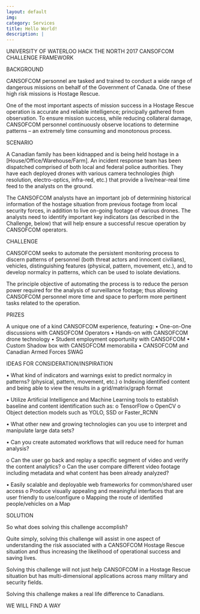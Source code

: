 ```yaml
---
layout: default
img:
category: Services
title: Hello World!
description: |
---
```

UNIVERSITY OF WATERLOO HACK THE NORTH 2017
CANSOFCOM CHALLENGE FRAMEWORK 



BACKGROUND
 
CANSOFCOM personnel are tasked and trained to conduct a wide range of dangerous missions on behalf of the Government of Canada.  One of these high risk missions is Hostage Rescue. 

One of the most important aspects of mission success in a Hostage Rescue operation is accurate and reliable intelligence; principally gathered from observation.  To ensure mission success, while reducing collateral damage, CANSOFCOM personnel continuously observe locations to determine patterns – an extremely time consuming and monotonous process.

SCENARIO

A Canadian family has been kidnapped and is being held hostage in a [House/Office/Warehouse/Farm]. An incident response team has been dispatched comprised of both local and federal police authorities. They have each deployed drones with various camera technologies (high resolution, electro-optics, infra-red, etc.) that provide a live/near-real time feed to the analysts on the ground. 

The CANSOFCOM analysts have an important job of determining historical information of the hostage situation from previous footage from local security forces, in addition to live on-going footage of various drones. The analysts need to identify important key indicators (as described in the Challenge, below) that will help ensure a successful rescue operation by CANSOFCOM operators.

CHALLENGE

CANSOFCOM seeks to automate the persistent monitoring process to discern patterns of personnel (both threat actors and innocent civilians), vehicles, distinguishing features (physical, pattern, movement, etc.), and to develop normalcy in patterns, which can be used to isolate deviations.  

The principle objective of automating the process is to reduce the person power required for the analysis of surveillance footage; thus allowing CANSOFCOM personnel more time and space to perform more pertinent tasks related to the operation.

PRIZES

A unique one of a kind CANSOFCOM experience, featuring:
•	One-on-One discussions with CANSOFCOM Operators
•	Hands-on with CANSOFCOM drone technology
•	Student employment opportunity with CANSOFCOM
•	Custom Shadow box with CANSOFCOM memorabilia
•	CANSOFCOM and Canadian Armed Forces SWAG

IDEAS FOR CONSIDERATION/INSPIRATION 

•	What kind of indicators and warnings exist to predict normalcy in patterns? (physical, pattern, movement, etc.)
o	Indexing identified content and being able to view the results in a grid/matrix/graph format

•	Utilize Artificial Intelligence and Machine Learning tools to establish baseline and content identification such as:
o	TensorFlow
o	OpenCV
o	Object detection models such as YOLO, SSD or Faster_RCNN

•	What other new and growing technologies can you use to interpret and manipulate large data sets?

•	Can you create automated workflows that will reduce need for human analysis?

o	Can the user go back and replay a specific segment of video and verify the content analytics?
o	Can the user compare different video footage including metadata and what content has been already analyzed?

•	Easily scalable and deployable web frameworks for common/shared user access
o	Produce visually appealing and meaningful interfaces that are user friendly to use/configure
o	Mapping the route of identified people/vehicles on a Map

SOLUTION

So what does solving this challenge accomplish? 

Quite simply, solving this challenge will assist in one aspect of understanding the risk associated with a CANSOFCOM Hostage Rescue situation and thus increasing the likelihood of operational success and saving lives.

Solving this challenge will not just help CANSOFCOM in a Hostage Rescue situation but has multi-dimensional applications across many military and security fields. 

Solving this challenge makes a real life difference to Canadians. 

WE WILL FIND A WAY
